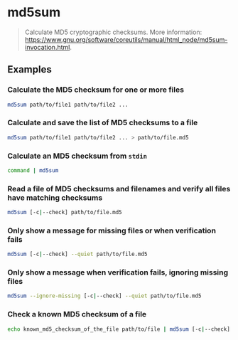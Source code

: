 # md5sum

> Calculate MD5 cryptographic checksums. More information: <https://www.gnu.org/software/coreutils/manual/html_node/md5sum-invocation.html>.

## Examples

### Calculate the MD5 checksum for one or more files

```bash
md5sum path/to/file1 path/to/file2 ...
```

### Calculate and save the list of MD5 checksums to a file

```bash
md5sum path/to/file1 path/to/file2 ... > path/to/file.md5
```

### Calculate an MD5 checksum from `stdin`

```bash
command | md5sum
```

### Read a file of MD5 checksums and filenames and verify all files have matching checksums

```bash
md5sum [-c|--check] path/to/file.md5
```

### Only show a message for missing files or when verification fails

```bash
md5sum [-c|--check] --quiet path/to/file.md5
```

### Only show a message when verification fails, ignoring missing files

```bash
md5sum --ignore-missing [-c|--check] --quiet path/to/file.md5
```

### Check a known MD5 checksum of a file

```bash
echo known_md5_checksum_of_the_file path/to/file | md5sum [-c|--check]
```
